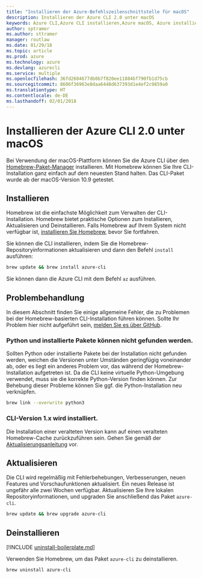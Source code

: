 ```yaml
---
title: "Installieren der Azure-Befehlszeilenschnittstelle für macOS"
description: Installieren der Azure CLI 2.0 unter macOS
keywords: Azure CLI,Azure CLI installieren,Azure macOS, Azure installieren macOS
author: sptramer
ms.author: sttramer
manager: routlaw
ms.date: 01/29/18
ms.topic: article
ms.prod: azure
ms.technology: azure
ms.devlang: azurecli
ms.service: multiple
ms.openlocfilehash: 36fd2604677db0b7f820ee11884bf790fb1d75cb
ms.sourcegitcommit: 8606f36963e8daa6448d637393d1e4ef2c9859a0
ms.translationtype: HT
ms.contentlocale: de-DE
ms.lasthandoff: 02/01/2018
---
```

# <a name="install-azure-cli-20-on-macos"></a>Installieren der Azure CLI 2.0 unter macOS

Bei Verwendung der macOS-Plattform können Sie die Azure CLI über den [Homebrew-Paket-Manager](http://brew.sh) installieren. Mit Homebrew können Sie Ihre CLI-Installation ganz einfach auf dem neuesten Stand halten. Das CLI-Paket wurde ab der macOS-Version 10.9 getestet.

## <a name="install"></a>Installieren

Homebrew ist die einfachste Möglichkeit zum Verwalten der CLI-Installation. Homebrew bietet praktische Optionen zum Installieren, Aktualisieren und Deinstallieren. Falls Homebrew auf Ihrem System nicht verfügbar ist, [installieren Sie Homebrew](https://docs.brew.sh/Installation.html), bevor Sie fortfahren.

Sie können die CLI installieren, indem Sie die Homebrew-Repositoryinformationen aktualisieren und dann den Befehl `install` ausführen:

```bash
brew update && brew install azure-cli
```

Sie können dann die Azure CLI mit dem Befehl `az` ausführen.

## <a name="troubleshooting"></a>Problembehandlung

In diesem Abschnitt finden Sie einige allgemeine Fehler, die zu Problemen bei der Homebrew-basierten CLI-Installation führen können. Sollte Ihr Problem hier nicht aufgeführt sein, [melden Sie es über GitHub](https://github.com/Azure/azure-cli/issues).

### <a name="unable-to-find-python-or-installed-packages"></a>Python und installierte Pakete können nicht gefunden werden.

Sollten Python oder installierte Pakete bei der Installation nicht gefunden werden, weichen die Versionen unter Umständen geringfügig voneinander ab, oder es liegt ein anderes Problem vor, das während der Homebrew-Installation aufgetreten ist. Da die CLI keine virtuelle Python-Umgebung verwendet, muss sie die korrekte Python-Version finden können. Zur Behebung dieser Probleme können Sie ggf. die Python-Installation neu verknüpfen.

```bash
brew link --overwrite python3
```

### <a name="cli-version-1x-is-installed"></a>CLI-Version 1.x wird installiert.

Die Installation einer veralteten Version kann auf einen veralteten Homebrew-Cache zurückzuführen sein. Gehen Sie gemäß der [Aktualisierungsanleitung](#Update) vor.

## <a name="update"></a>Aktualisieren

Die CLI wird regelmäßig mit Fehlerbehebungen, Verbesserungen, neuen Features und Vorschaufunktionen aktualisiert. Ein neues Release ist ungefähr alle zwei Wochen verfügbar. Aktualisieren Sie Ihre lokalen Repositoryinformationen, und upgraden Sie anschließend das Paket `azure-cli`.

```bash
brew update && brew upgrade azure-cli
```

## <a name="uninstall"></a>Deinstallieren

[!INCLUDE [uninstall-boilerplate.md](includes/uninstall-boilerplate.md)]

Verwenden Sie Homebrew, um das Paket `azure-cli` zu deinstallieren.

```bash
brew uninstall azure-cli
```
